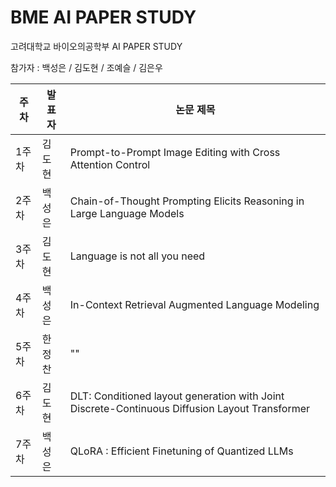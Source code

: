 # BME AI PAPER STUDY

고려대학교 바이오의공학부 AI PAPER STUDY

참가자 : 백성은 / 김도현 / 조예슬 / 김은우

| 주차 | 발표자 | 논문 제목 |
|------|-------|------------------------------------------------------------|
| 1주차 | 김도현 | Prompt-to-Prompt Image Editing with Cross Attention Control |
| 2주차 | 백성은 | Chain-of-Thought Prompting Elicits Reasoning in Large Language Models |
| 3주차 | 김도현 | Language is not all you need |
| 4주차 | 백성은 | In-Context Retrieval Augmented Language Modeling |
| 5주차 | 한정찬 | "" |
| 6주차 | 김도현 | DLT: Conditioned layout generation with Joint Discrete-Continuous Diffusion Layout Transformer |
| 7주차 | 백성은 | QLoRA : Efficient Finetuning of Quantized LLMs |
